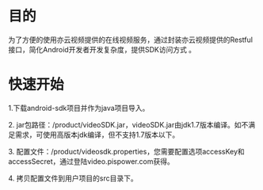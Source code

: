 # 目的
为了方便的使用亦云视频提供的在线视频服务，通过封装亦云视频提供的Restful接口，简化Android开发者开发复杂度，提供SDK访问方式 。

# 快速开始
<p>1.下载android-sdk项目并作为java项目导入。</p>
<p>2. jar包路径：/product/videoSDK.jar，videoSDK.jar由jdk1.7版本编译。如不满足需求，可使用高版本jdk编译，但不支持1.7版本以下。</p>
<p>3. 配置文件：/product/videosdk.properties，您需要配置选项accessKey和accessSecret，通过登陆video.pispower.com获得。</p>
<p>4. 拷贝配置文件到用户项目的src目录下。</p>
